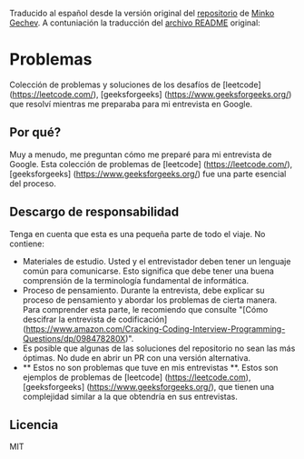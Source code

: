Traducido al español desde la versión original del [repositorio](https://github.com/mgechev/google-interview-preparation-problems/) de [Minko Gechev](https://github.com/mgechev). A contuniación la traducción del [archivo README](https://github.com/mgechev/google-interview-preparation-problems#readme) original:

# Problemas

Colección de problemas y soluciones de los desafíos de [leetcode] (https://leetcode.com/), [geeksforgeeks] (https://www.geeksforgeeks.org/) que resolví mientras me preparaba para mi entrevista en Google.

## Por qué?

Muy a menudo, me preguntan cómo me preparé para mi entrevista de Google. Esta colección de problemas de [leetcode] (https://leetcode.com/), [geeksforgeeks] (https://www.geeksforgeeks.org/) fue una parte esencial del proceso.

## Descargo de responsabilidad

Tenga en cuenta que esta es una pequeña parte de todo el viaje. No contiene:

- Materiales de estudio. Usted y el entrevistador deben tener un lenguaje común para comunicarse. Esto significa que debe tener una buena comprensión de la terminología fundamental de informática.
- Proceso de pensamiento. Durante la entrevista, debe explicar su proceso de pensamiento y abordar los problemas de cierta manera. Para comprender esta parte, le recomiendo que consulte "[Cómo descifrar la entrevista de codificación] (https://www.amazon.com/Cracking-Coding-Interview-Programming-Questions/dp/098478280X)".
- Es posible que algunas de las soluciones del repositorio no sean las más óptimas. No dude en abrir un PR con una versión alternativa.
- ** Estos no son problemas que tuve en mis entrevistas **. Estos son ejemplos de problemas de [leetcode] (https://leetcode.com), [geeksforgeeks] (https://www.geeksforgeeks.org/), que tienen una complejidad similar a la que obtendría en sus entrevistas.

## Licencia

MIT
